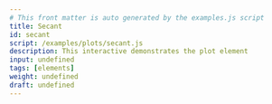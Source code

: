 ```yaml
---
# This front matter is auto generated by the examples.js script
title: Secant
id: secant
script: /examples/plots/secant.js
description: This interactive demonstrates the plot element
input: undefined
tags: [elements]
weight: undefined
draft: undefined
---
```

